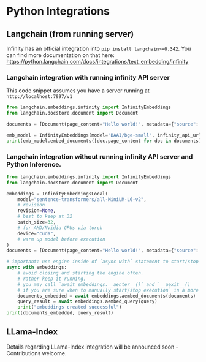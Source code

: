 # Python Integrations

## Langchain (from running server)
Infinity has an official integration into `pip install langchain>=0.342`. 
You can find more documentation on that here:
https://python.langchain.com/docs/integrations/text_embedding/infinity

### Langchain integration with running infinity API server
This code snippet assumes you have a server running at `http://localhost:7997/v1`
```python
from langchain.embeddings.infinity import InfinityEmbeddings
from langchain.docstore.document import Document

documents = [Document(page_content="Hello world!", metadata={"source": "unknown"})]

emb_model = InfinityEmbeddings(model="BAAI/bge-small", infinity_api_url="http://localhost:7997/v1")
print(emb_model.embed_documents([doc.page_content for doc in documents]))
```

### Langchain integration without running infinity API server and Python Inference.
```python
from langchain.embeddings.infinity import InfinityEmbeddings
from langchain.docstore.document import Document

embeddings = InfinityEmbeddingsLocal(
    model="sentence-transformers/all-MiniLM-L6-v2",
    # revision
    revision=None,
    # best to keep at 32
    batch_size=32,
    # for AMD/Nvidia GPUs via torch
    device="cuda",
    # warm up model before execution
)
documents = [Document(page_content="Hello world!", metadata={"source": "unknown"})]

# important: use engine inside of `async with` statement to start/stop the batching engine.
async with embeddings:
    # avoid closing and starting the engine often.
    # rather keep it running.
    # you may call `await embeddings.__aenter__()` and `__aexit__()
    # if you are sure when to manually start/stop execution` in a more granular way
    documents_embedded = await embeddings.aembed_documents(documents)
    query_result = await embeddings.aembed_query(query)
    print("embeddings created successful")
print(documents_embedded, query_result)
```

## LLama-Index
Details regarding LLama-Index integration will be announced soon - Contributions welcome.